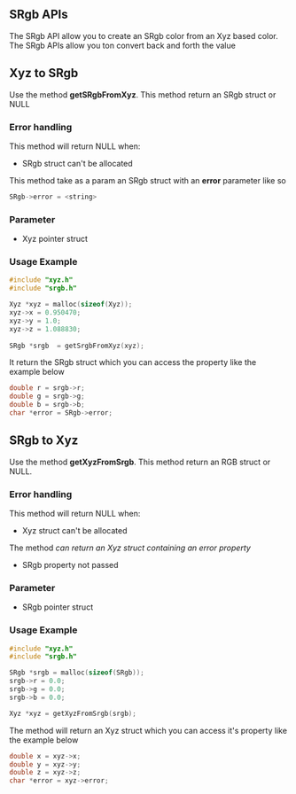 ## SRgb APIs

The SRgb API allow you to create an SRgb color from an Xyz based color. The SRgb APIs allow you ton convert back and forth the value

## Xyz to SRgb

Use the method **getSRgbFromXyz**. This method return an SRgb struct or NULL

### Error handling

This method will return NULL when:

- SRgb struct can't be allocated

This method take as a param an SRgb struct with an **error** parameter like so

```c
SRgb->error = <string>
```

### Parameter

- Xyz pointer struct

### Usage Example

```c
#include "xyz.h"
#include "srgb.h"

Xyz *xyz = malloc(sizeof(Xyz));
xyz->x = 0.950470;
xyz->y = 1.0;
xyz->z = 1.088830;
    
SRgb *srgb  = getSrgbFromXyz(xyz);
```

It return the SRgb struct which you can access the property like the example below

```c
double r = srgb->r;
double g = srgb->g;
double b = srgb->b;
char *error = SRgb->error;
```

## SRgb to Xyz

Use the method **getXyzFromSrgb**. This method return an RGB struct or NULL.

### Error handling

This method will return NULL when:

- Xyz struct can't be allocated

The method *can return an Xyz struct containing an error property*

- SRgb property not passed

### Parameter

- SRgb pointer struct

### Usage Example

```c
#include "xyz.h"
#include "srgb.h"

SRgb *srgb = malloc(sizeof(SRgb));
srgb->r = 0.0;
srgb->g = 0.0;
srgb->b = 0.0;

Xyz *xyz = getXyzFromSrgb(srgb);
```

The method will return an Xyz struct which you can access it's property like the example below

```c
double x = xyz->x;
double y = xyz->y;
double z = xyz->z;
char *error = xyz->error;
```